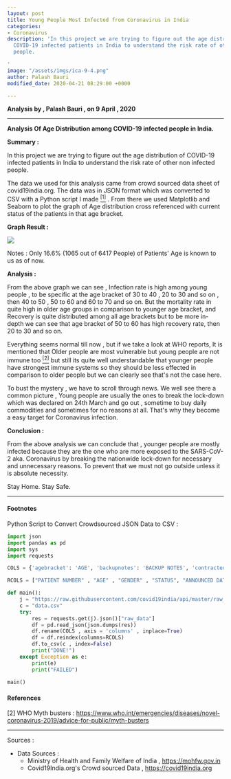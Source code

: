 ```yaml
---
layout: post
title: Young People Most Infected from Coronavirus in India
categories:
- Coronavirus
description: 'In this project we are trying to figure out the age distribution of
  COVID-19 infected patients in India to understand the risk rate of other non infected
  people.

'
image: "/assets/imgs/ica-9-4.png"
author: Palash Bauri
modified_date: 2020-04-21 08:29:00 +0000

---
```

**Analysis by , Palash Bauri , on 9 April , 2020**

---

**Analysis Of Age Distribution among COVID-19 infected people in India.**

**Summary :**  

In this project we are trying to figure out the age distribution of COVID-19 infected patients in India to understand the risk rate of other non infected people.

The data we used for this analysis came from crowd sourced data sheet of covid19india.org. The data was in JSON format which was converted to CSV with a Python script I made [<sup>[1]</sup>](#1) . From there we used Matplotlib and Seaborn to plot the graph of Age distribution cross referenced with current status of the patients in that age bracket.

**Graph Result :**

![](https://i.imgur.com/UFfxjz6.png)

Notes : Only 16.6% (1065 out of 6417 People) of Patients' Age is known to us as of now.

**Analysis :** 

From the above graph we can see , Infection rate is high among young people , to be specific at the age bracket of 30 to 40 , 20 to 30 and so on , then 40 to 50 , 50 to 60 and 60 to 70 and so on. But the mortality rate in quite high in older age groups in comparison to younger age bracket,  and Recovery is quite distributed among all age brackets but to be more in-depth we can see that age bracket of 50 to 60 has high recovery rate, then 20 to 30 and so on.

Everything seems normal till now , but if we take a look at WHO reports, It is mentioned that Older people are most vulnerable but young people are not immune too [<sup>[2]</sup>](#2) but still its quite well understandable that younger people have strongest immune systems so they should be less effected in comparison to older people but we can clearly see that's not the case here.

To bust the mystery  , we have to scroll through news. We well see there a common picture , Young people are usually the ones to break the lock-down which was declared on 24th March and go out , sometime to buy daily commodities and sometimes for no reasons at all. That's why they become a easy target for Coronavirus infection.

**Conclusion :**

From the above analysis we can conclude that , younger people are mostly infected because they are the one who are more exposed to the SARS-CoV-2 aka. Coronavirus by breaking the nationwide lock-down for necessary and unnecessary reasons. To prevent that we must not go outside unless it is absolute necessity.

Stay Home. Stay Safe.

----
#### Footnotes

<a class="anchor" id="1">Python Script to Convert Crowdsourced JSON Data to CSV : </a> 

```python
import json
import pandas as pd
import sys
import requests 

COLS = {'agebracket': 'AGE', 'backupnotes': 'BACKUP NOTES', 'contractedfromwhichpatientsuspected': 'SUSPECTED INFECTION FROM PATIENT', 'currentstatus': 'STATUS', 'dateannounced': 'ANNOUNCED DATE', 'detectedcity': 'DETECTED CITY', 'detecteddistrict': 'DETECTED DISTRICT', 'detectedstate': 'DETECTED STATE', 'estimatedonsetdate': 'ESTIMATED ONSET DATE', 'gender': 'GENDER', 'nationality': 'NATIONALITY', 'notes': 'NOTES', 'patientnumber': 'PATIENT NUMBER', 'source1': 'SOURCE 1', 'source2': 'SOURCE 2', 'source3': 'SOURCE 3', 'statecode': 'STATE CODE', 'statepatientnumber': 'STATE PATIENT NUMBER', 'statuschangedate': 'STATUS CHANGE DATE', 'typeoftransmission': 'TYPE OF TRANSMISSION'}

RCOLS = ["PATIENT NUMBER" , "AGE" , "GENDER" , "STATUS", "ANNOUNCED DATE" , "TYPE OF TRANSMISSION" ,"DETECTED CITY" , "DETECTED DISTRICT" , "DETECTED STATE" , "STATE CODE" , "NATIONALITY" , "STATE PATIENT NUMBER" , "STATUS CHANGE DATE" , "SUSPECTED INFECTION FROM PATIENT" , "ESTIMATED ONSET DATE" , "SOURCE 1" , "SOURCE 2" , "SOURCE 3" , "NOTES" , "BACKUP NOTES"]

def main():
    j = "https://raw.githubusercontent.com/covid19india/api/master/raw_data.json"
    c = "data.csv"
    try:
        res = requests.get(j).json()["raw_data"]
        df = pd.read_json(json.dumps(res))
        df.rename(COLS , axis = 'columns' , inplace=True)
        df = df.reindex(columns=RCOLS)
        df.to_csv(c , index=False)
        print("DONE!")
    except Exception as e:
        print(e)
        print("FAILED")
    
main() 
```

#### References

<a class="anchor" id="2">[2] WHO Myth busters</a> : <https://www.who.int/emergencies/diseases/novel-coronavirus-2019/advice-for-public/myth-busters>

---

Sources : 	

- Data Sources : 
  - Ministry of Health and Family Welfare of India , <https://mohfw.gov.in>
  - Covid19India.org's Crowd sourced Data , <https://covid19india.org>